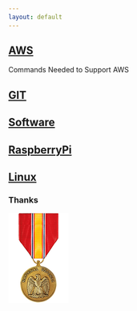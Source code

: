 ```yaml
---
layout: default
---
```


## [AWS](./AWS/aws.html)

<p>Commands Needed to Support AWS</p>

## [GIT](./GIT/git.html)

## [Software](./Software/software.html)

## [RaspberryPi](./RaspberryPI/pi.html)

## [Linux](./Linux/linux.html)

### Thanks

![ndm](./images/NDM.png)
